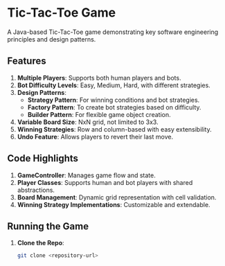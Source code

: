 # Tic-Tac-Toe Game

A Java-based Tic-Tac-Toe game demonstrating key software engineering principles and design patterns.

## Features

1. **Multiple Players**: Supports both human players and bots.
2. **Bot Difficulty Levels**: Easy, Medium, Hard, with different strategies.
3. **Design Patterns**:
   - **Strategy Pattern**: For winning conditions and bot strategies.
   - **Factory Pattern**: To create bot strategies based on difficulty.
   - **Builder Pattern**: For flexible game object creation.
4. **Variable Board Size**: NxN grid, not limited to 3x3.
5. **Winning Strategies**: Row and column-based with easy extensibility.
6. **Undo Feature**: Allows players to revert their last move.

## Code Highlights

1. **GameController**: Manages game flow and state.
2. **Player Classes**: Supports human and bot players with shared abstractions.
3. **Board Management**: Dynamic grid representation with cell validation.
4. **Winning Strategy Implementations**: Customizable and extendable.

## Running the Game

1. **Clone the Repo**:
   ```sh
   git clone <repository-url>

